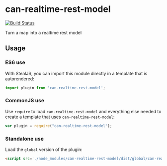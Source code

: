 # can-realtime-rest-model

[![Build Status](https://travis-ci.org/canjs/can-realtime-rest-model.svg?branch=master)](https://travis-ci.org/canjs/can-realtime-rest-model)

Turn a map into a realtime rest model

## Usage

### ES6 use

With StealJS, you can import this module directly in a template that is autorendered:

```js
import plugin from 'can-realtime-rest-model';
```

### CommonJS use

Use `require` to load `can-realtime-rest-model` and everything else
needed to create a template that uses `can-realtime-rest-model`:

```js
var plugin = require("can-realtime-rest-model");
```

### Standalone use

Load the `global` version of the plugin:

```html
<script src='./node_modules/can-realtime-rest-model/dist/global/can-realtime-rest-model.js'></script>
```
